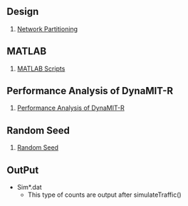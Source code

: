 ## Design

1.  [Network Partitioning](Network_Partitioning "wikilink")

## MATLAB

1.  [MATLAB Scripts](MATLAB_Scripts "wikilink")

## Performance Analysis of DynaMIT-R

1.  [Performance Analysis of
    DynaMIT-R](Performance_Analysis_of_DynaMIT-R "wikilink")

## Random Seed

1.  [Random Seed](Random_Seed "wikilink")

## OutPut

  - Sim\*.dat
      - This type of counts are output after simulateTraffic()